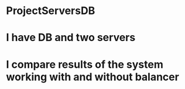 # ProjectServersDB
# I have DB and two servers
# I compare results  of the system working with and without balancer

